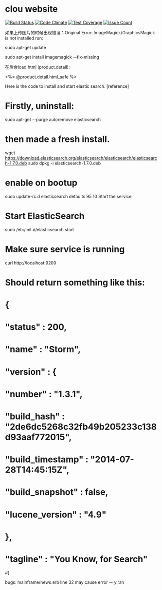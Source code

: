 # clou website
[![Build Status](https://travis-ci.org/xyixyi/clouwebsite.svg?branch=master)](https://travis-ci.org/xyixyi/clouwebsite)
[![Code Climate](https://codeclimate.com/github/xyixyi/clouwebsite/badges/gpa.svg)](https://codeclimate.com/github/xyixyi/clouwebsite)
[![Test Coverage](https://codeclimate.com/github/xyixyi/clouwebsite/badges/coverage.svg)](https://codeclimate.com/github/xyixyi/clouwebsite/coverage)
[![Issue Count](https://codeclimate.com/github/xyixyi/clouwebsite/badges/issue_count.svg)](https://codeclimate.com/github/xyixyi/clouwebsite)



如果上传图片的时候出现错误：Original Error: ImageMagick/GraphicsMagick is not installed
run:

sudo apt-get update

sudo apt-get install imagemagick --fix-missing

在后台load html (product.detail):
<div class="body" id="productbody"><%= @product.detail.html_safe %></div>

Here is the code to install and start elastic search. [reference]

# Firstly, uninstall:
sudo apt-get --purge autoremove elasticsearch

# then made a fresh install.
wget https://download.elasticsearch.org/elasticsearch/elasticsearch/elasticsearch-1.7.0.deb
sudo dpkg -i elasticsearch-1.7.0.deb

# enable on bootup
sudo update-rc.d elasticsearch defaults 95 10
Start the service:

# Start ElasticSearch 
sudo /etc/init.d/elasticsearch start

# Make sure service is running
curl http://localhost:9200

# Should return something like this:
# {
#  "status" : 200,
#  "name" : "Storm",
#  "version" : {
#    "number" : "1.3.1",
#    "build_hash" : "2de6dc5268c32fb49b205233c138d93aaf772015",
#    "build_timestamp" : "2014-07-28T14:45:15Z",
#    "build_snapshot" : false,
#    "lucene_version" : "4.9"
#  },
#  "tagline" : "You Know, for Search"
#}

bugs:
mainframe/news.erb line 32 may cause error -- yiran